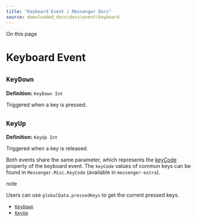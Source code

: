 ```yaml
---
title: "Keyboard Event | Messenger Docs"
source: downloaded_docs\docs\event\keyboard
---
```


On this page

# Keyboard Event

## `KeyDown`[​](#keydown "Direct link to keydown")

**Definition:** `KeyDown Int`

Triggered when a key is pressed.

## `KeyUp`[​](#keyup "Direct link to keyup")

**Definition:** `KeyUp Int`

Triggered when a key is released.

Both events share the same parameter, which represents the [keyCode](https://developer.mozilla.org/en-US/docs/Web/API/KeyboardEvent/keyCode) property of the keyboard event. The `keyCode` values of common keys can be found in `Messenger.Misc.KeyCode` (available in `messenger-extra`).

note

Users can use `globalData.pressedKeys` to get the current pressed keys.

- [`KeyDown`](#keydown)
- [`KeyUp`](#keyup)